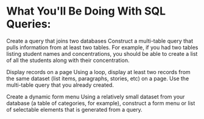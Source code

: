 <h1>What You'll Be Doing With SQL Queries:</h1>

Create a query that joins two databases
Construct a multi-table query that pulls information from at least two tables. For example, if you had two tables listing student names and concentrations, you should be able to create a list of all the students along with their concentration.

Display records on a page
Using a loop, display at least two records from the same dataset (list items, paragraphs, stories, etc) on a page. Use the multi-table query that you already created.

Create a dynamic form menu
Using a relatively small dataset from your database (a table of categories, for example), construct a form menu or list of selectable elements that is generated from a query.
